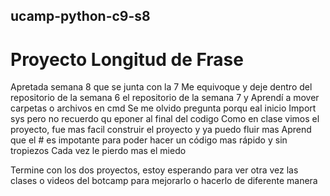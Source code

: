 ## ucamp-python-c9-s8
# Proyecto Longitud de Frase

Apretada semana 8 que se junta con la 7
Me equivoque y deje dentro del repositorio de la semana 6 el repositorio de la semana 7 y Aprendí a mover carpetas o archivos en cmd
Se me olvido pregunta porqu eal inicio Import sys pero no recuerdo qu eponer al final del codigo
Como en clase vimos el proyecto, fue mas facil construir el proyecto y ya puedo fluir mas
Aprend que el # es impotante para poder hacer un código mas rápido y sin tropiezos
Cada vez le pierdo mas el miedo 

Termine con los dos proyectos, estoy esperando para ver otra vez las clases o videos del botcamp para mejorarlo o hacerlo de diferente manera

